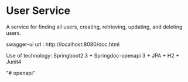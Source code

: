 # User Service
A service for finding all users, creating, retrieving, updating, and deleting users.

swagger-ui url : http://localhost:8080/doc.html

Use of technology: Springboot2.3 + Springdoc-openapi 3 + JPA + H2 + Junit4

"# openapi" 
